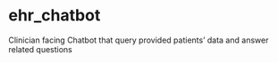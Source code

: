 # ehr_chatbot
Clinician facing Chatbot that query provided patients’ data and answer related questions
